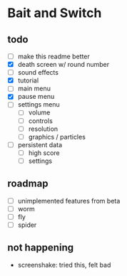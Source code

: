 # Bait and Switch

## todo

- [ ] make this readme better
- [x] death screen w/ round number
- [ ] sound effects
- [x] tutorial
- [ ] main menu
- [x] pause menu
- [ ] settings menu
  - [ ] volume
  - [ ] controls
  - [ ] resolution
  - [ ] graphics / particles
- [ ] persistent data
  - [ ] high score
  - [ ] settings

## roadmap

- [ ] unimplemented features from beta
- [ ] worm
- [ ] fly
- [ ] spider

## not happening

- screenshake: tried this, felt bad
